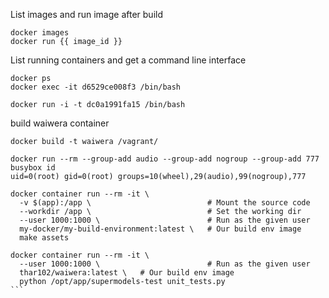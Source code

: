
List images and run image after build

```
docker images
docker run {{ image_id }}
```

List running containers and get a command line interface

```
docker ps
docker exec -it d6529ce008f3 /bin/bash
```

```
docker run -i -t dc0a1991fa15 /bin/bash
```

build waiwera container
```
docker build -t waiwera /vagrant/
```

```
docker run --rm --group-add audio --group-add nogroup --group-add 777 busybox id
uid=0(root) gid=0(root) groups=10(wheel),29(audio),99(nogroup),777

docker container run --rm -it \
  -v $(app):/app \                          # Mount the source code
  --workdir /app \                          # Set the working dir
  --user 1000:1000 \                        # Run as the given user
  my-docker/my-build-environment:latest \   # Our build env image
  make assets
 ```

````
docker container run --rm -it \
  --user 1000:1000 \                        # Run as the given user
  thar102/waiwera:latest \   # Our build env image
  python /opt/app/supermodels-test unit_tests.py
```
